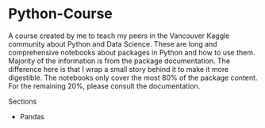 # Python-Course

A course created by me to teach my peers in the Vancouver Kaggle community about Python and Data Science. These are long and comprehensive notebooks about packages in Python and how to use them. Majority of the information is from the package documentation. The difference here is that I  wrap a small story behind it to make it more digestible. The notebooks only cover the most 80% of the package content. For the remaining 20%, please consult the documentation.

Sections

- Pandas

